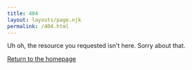 ```yaml
---
title: 404
layout: layouts/page.njk
permalink: /404.html
---
```


<div class="flex-grid flex-grid--wrap w-100">
<div class="flex-grid__item flex-grid__item--no-hover">
    <p>Uh oh, the resource you requested isn't here. Sorry about that.</p>
    <a href="/">Return to the homepage</a>
</div>
</div>
